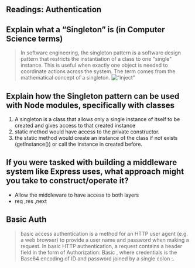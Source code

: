 ## Readings: Authentication

## Explain what a “Singleton” is (in Computer Science terms)

> In software engineering, the singleton pattern is a software design pattern that restricts the instantiation of a class to one "single" instance. This is useful when exactly one object is needed to coordinate actions across the system. The term comes from the mathematical concept of a singleton.
![“inject”](https://opensource.com/sites/default/files/uploads/designpatterns2_singletonpattern.jpg)

## Explain how the Singleton pattern can be used with Node modules, specifically with classes

1. A singleton is a class that allows only a single instance of itself to be created and gives access to that created instance
2. static method would have access to the private constructor.
3. the static method would create an instance of the class if not exists (getInstance()) or call the instance in created before.

## If you were tasked with building a middleware system like Express uses, what approach might you take to construct/operate it?

* Allow the middleware to have access to both layers
* req ,res ,next

## Basic Auth

> basic access authentication is a method for an HTTP user agent (e.g. a web browser) to provide a user name and password when making a request. In basic HTTP authentication, a request contains a header field in the form of Authorization: Basic , where credentials is the Base64 encoding of ID and password joined by a single colon :.

